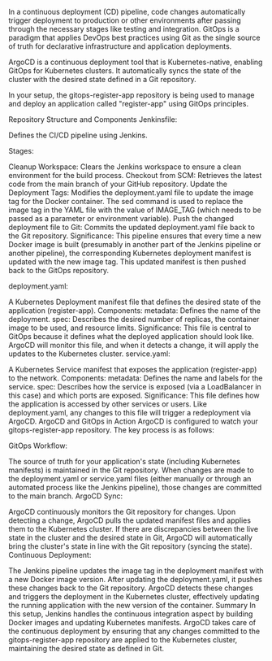 In a continuous deployment (CD) pipeline, code changes automatically trigger deployment to production or other environments after passing through the necessary stages like testing and integration. GitOps is a paradigm that applies DevOps best practices using Git as the single source of truth for declarative infrastructure and application deployments.

ArgoCD is a continuous deployment tool that is Kubernetes-native, enabling GitOps for Kubernetes clusters. It automatically syncs the state of the cluster with the desired state defined in a Git repository.

In your setup, the gitops-register-app repository is being used to manage and deploy an application called "register-app" using GitOps principles.

Repository Structure and Components
Jenkinsfile:

Defines the CI/CD pipeline using Jenkins.

Stages:

Cleanup Workspace: Clears the Jenkins workspace to ensure a clean environment for the build process.
Checkout from SCM: Retrieves the latest code from the main branch of your GitHub repository.
Update the Deployment Tags: Modifies the deployment.yaml file to update the image tag for the Docker container. The sed command is used to replace the image tag in the YAML file with the value of IMAGE_TAG (which needs to be passed as a parameter or environment variable).
Push the changed deployment file to Git: Commits the updated deployment.yaml file back to the Git repository.
Significance: This pipeline ensures that every time a new Docker image is built (presumably in another part of the Jenkins pipeline or another pipeline), the corresponding Kubernetes deployment manifest is updated with the new image tag. This updated manifest is then pushed back to the GitOps repository.

deployment.yaml:

A Kubernetes Deployment manifest file that defines the desired state of the application (register-app).
Components:
metadata: Defines the name of the deployment.
spec: Describes the desired number of replicas, the container image to be used, and resource limits.
Significance: This file is central to GitOps because it defines what the deployed application should look like. ArgoCD will monitor this file, and when it detects a change, it will apply the updates to the Kubernetes cluster.
service.yaml:

A Kubernetes Service manifest that exposes the application (register-app) to the network.
Components:
metadata: Defines the name and labels for the service.
spec: Describes how the service is exposed (via a LoadBalancer in this case) and which ports are exposed.
Significance: This file defines how the application is accessed by other services or users. Like deployment.yaml, any changes to this file will trigger a redeployment via ArgoCD.
ArgoCD and GitOps in Action
ArgoCD is configured to watch your gitops-register-app repository. The key process is as follows:

GitOps Workflow:

The source of truth for your application's state (including Kubernetes manifests) is maintained in the Git repository.
When changes are made to the deployment.yaml or service.yaml files (either manually or through an automated process like the Jenkins pipeline), those changes are committed to the main branch.
ArgoCD Sync:

ArgoCD continuously monitors the Git repository for changes.
Upon detecting a change, ArgoCD pulls the updated manifest files and applies them to the Kubernetes cluster.
If there are discrepancies between the live state in the cluster and the desired state in Git, ArgoCD will automatically bring the cluster's state in line with the Git repository (syncing the state).
Continuous Deployment:

The Jenkins pipeline updates the image tag in the deployment manifest with a new Docker image version.
After updating the deployment.yaml, it pushes these changes back to the Git repository.
ArgoCD detects these changes and triggers the deployment in the Kubernetes cluster, effectively updating the running application with the new version of the container.
Summary
In this setup, Jenkins handles the continuous integration aspect by building Docker images and updating Kubernetes manifests. ArgoCD takes care of the continuous deployment by ensuring that any changes committed to the gitops-register-app repository are applied to the Kubernetes cluster, maintaining the desired state as defined in Git.